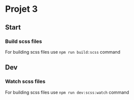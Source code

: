 # Projet 3

## Start

### Build scss files

For building scss files use `npm run build:scss` command

## Dev

### Watch scss files

For building scss files use `npm run dev:scss:watch` command
